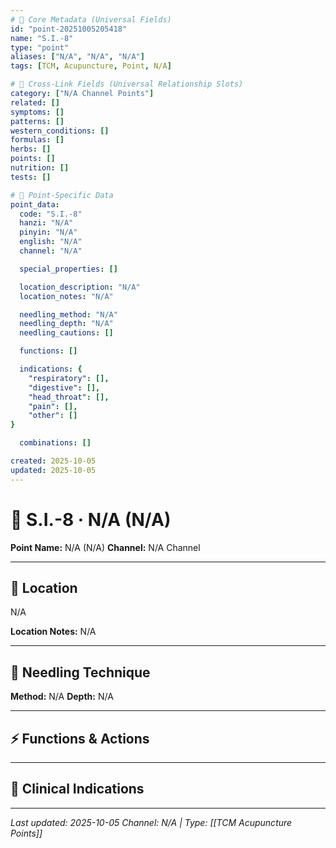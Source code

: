 ```yaml
---
# 🔹 Core Metadata (Universal Fields)
id: "point-20251005205418"
name: "S.I.-8"
type: "point"
aliases: ["N/A", "N/A", "N/A"]
tags: [TCM, Acupuncture, Point, N/A]

# 🔹 Cross-Link Fields (Universal Relationship Slots)
category: ["N/A Channel Points"]
related: []
symptoms: []
patterns: []
western_conditions: []
formulas: []
herbs: []
points: []
nutrition: []
tests: []

# 🔹 Point-Specific Data
point_data:
  code: "S.I.-8"
  hanzi: "N/A"
  pinyin: "N/A"
  english: "N/A"
  channel: "N/A"

  special_properties: []

  location_description: "N/A"
  location_notes: "N/A"

  needling_method: "N/A"
  needling_depth: "N/A"
  needling_cautions: []

  functions: []

  indications: {
    "respiratory": [],
    "digestive": [],
    "head_throat": [],
    "pain": [],
    "other": []
}

  combinations: []

created: 2025-10-05
updated: 2025-10-05
---
```


# 📍 S.I.-8 · N/A (N/A)

**Point Name:** N/A (N/A)
**Channel:** N/A Channel

---

## 📍 Location

N/A

**Location Notes:**
N/A

---

## 🔧 Needling Technique

**Method:** N/A
**Depth:** N/A

---

## ⚡ Functions & Actions

---

## 🎯 Clinical Indications

---

*Last updated: 2025-10-05*
*Channel: N/A | Type: [[TCM Acupuncture Points]]*
